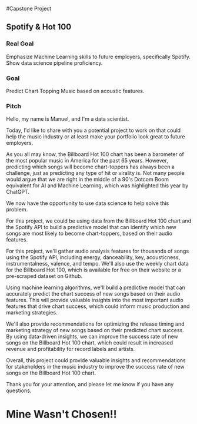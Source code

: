 #Capstone Project

## Spotify & Hot 100

### Real Goal

Emphasize Machine Learning skills
to future employers, specifically Spotify.
Show data science pipeline proficiency.

### Goal

Predict Chart Topping Music based on
acoustic features.

### Pitch

Hello, my name is Manuel, and I'm a data scientist.

Today, I'd like to share with you a potential project to work
on that could help the music industry or at least
make your portfolio look great to future employers.

As you all may know, the Billboard Hot 100 chart has been a
barometer of the most popular music in America for the past 65 years.
However, predicting which songs will become chart-toppers
has always been a challenge, just as predicting any type of hit or virality is.
Not many people would argue that we are right in the middle of a 90's
Dotcom Boom equivalent for AI and Machine Learning, which was
highlighted this year by ChatGPT.

We now have the opportunity to use data science
to help solve this problem.

For this project, we could be using data from the Billboard Hot 100 chart
and the Spotify API to build a predictive model that can identify
which new songs are most likely to become chart-toppers,
based on their audio features.

For this project, we'll gather audio analysis features for
thousands of songs using the Spotify API, including energy,
danceability, key, acousticness, instrumentalness, valence, and
tempo. We'll also use the weekly chart data for the Billboard Hot 100,
which is available for free on their website or a pre-scraped
dataset on Github.

Using machine learning algorithms, we'll build a predictive model
that can accurately predict the chart success of new songs based
on their audio features. This will provide valuable insights into
the most important audio features that drive chart success, which
could inform music production and marketing strategies.

We'll also provide recommendations for optimizing the release timing
and marketing strategy of new songs based on their predicted chart
success. By using data-driven insights, we can improve the success
rate of new songs on the Billboard Hot 100 chart, which could result
in increased revenue and profitability for record labels and artists.

Overall, this project could provide valuable insights and
recommendations for stakeholders in the music industry
to improve the success rate of new songs on the Billboard Hot 100 chart.

Thank you for your attention, and please let me know if you have any questions.

# Mine Wasn't Chosen!!
